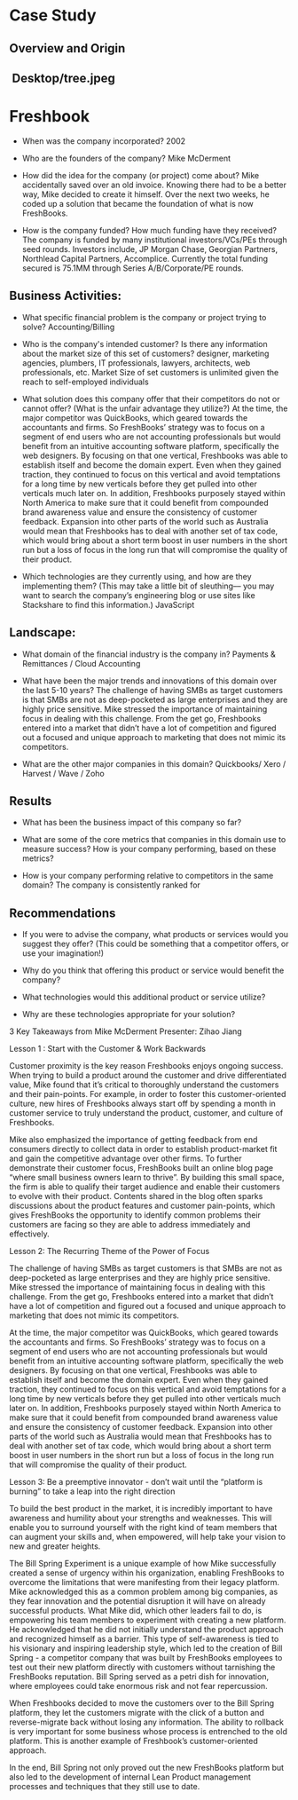 # <H1> Case Study

## <H2> Overview and Origin

## <img> Desktop/tree.jpeg

# Freshbook

 - When was the company incorporated? 2002

 - Who are the founders of the company? Mike McDerment

 - How did the idea for the company (or project) come about? Mike accidentally saved over an old invoice. Knowing there had to be a better way, Mike decided to create it himself. Over the next two weeks, he coded up a solution that became the foundation of what is now FreshBooks.

 -  How is the company funded? How much funding have they received? The company is funded by many institutional investors/VCs/PEs through seed rounds. Investors include, JP Morgan Chase, Georgian Partners, Northlead Capital Partners, Accomplice. Currently the total funding secured is 75.1MM through Series A/B/Corporate/PE rounds.


## <H2> Business Activities:

- What specific financial problem is the company or project trying to solve? Accounting/Billing

-  Who is the company's intended customer?  Is there any information about the market size of this set of customers? designer, marketing agencies, plumbers, IT professionals, lawyers, architects,  web professionals, etc.  Market Size of set customers is unlimited given the reach to self-employed individuals

-  What solution does this company offer that their competitors do not or cannot offer? (What is the unfair advantage they utilize?) At the time, the major competitor was QuickBooks, which geared towards the accountants and firms. So FreshBooks’ strategy was to focus on a segment of end users who are not accounting professionals but would benefit from an intuitive accounting software platform, specifically the web designers. By focusing on that one vertical, Freshbooks was able to establish itself and become the domain expert. Even when they gained traction, they continued to focus on this vertical and avoid temptations for a long time by new verticals before they get pulled into other verticals much later on. In addition, Freshbooks purposely stayed within North America to make sure that it could benefit from compounded brand awareness value and ensure the consistency of customer feedback. Expansion into other parts of the world such as Australia would mean that Freshbooks has to deal with another set of tax code, which would bring about a short term boost in user numbers in the short run but a loss of focus in the long run that will compromise the quality of their product. 


- Which technologies are they currently using, and how are they implementing them? (This may take a little bit of sleuthing–– you may want to search the company’s engineering blog or use sites like Stackshare to find this information.) JavaScript


## <H2> Landscape:

- What domain of the financial industry is the company in? Payments & Remittances / Cloud Accounting

- What have been the major trends and innovations of this domain over the last 5-10 years? The challenge of having SMBs as target customers is that SMBs are not as deep-pocketed as large enterprises and they are highly price sensitive. Mike stressed the importance of maintaining focus in dealing with this challenge. From the get go, Freshbooks entered into a market that didn’t have a lot of competition and figured out a focused and unique approach to marketing that does not mimic its competitors. 


- What are the other major companies in this domain? Quickbooks/ Xero / Harvest / Wave / Zoho

## <H2> Results

-  What has been the business impact of this company so far? 

- What are some of the core metrics that companies in this domain use to measure success? How is your company performing, based on these metrics?

-  How is your company performing relative to competitors in the same domain? The company is consistently ranked for 

## <H2> Recommendations

-  If you were to advise the company, what products or services would you suggest they offer? (This could be something that a competitor offers, or use your imagination!)

-  Why do you think that offering this product or service would benefit the company?

-  What technologies would this additional product or service utilize?

-  Why are these technologies appropriate for your solution?

3 Key Takeaways from Mike McDerment
Presenter: Zihao Jiang

Lesson 1 : Start with the Customer & Work Backwards

Customer proximity is the key reason Freshbooks enjoys ongoing success. When trying to build a product around the customer and drive differentiated value, Mike found that it’s critical to thoroughly understand the customers and their pain-points. For example, in order to foster this customer-oriented culture, new hires of Freshbooks always start off by spending a month in customer service to truly understand the product, customer, and culture of Freshbooks. 

Mike also emphasized the importance of getting feedback from end consumers directly to collect data in order to establish product-market fit and gain the competitive advantage over other firms. To further demonstrate their customer focus, FreshBooks built an online blog page “where small business owners learn to thrive”. By building this small space, the firm is able to qualify their target audience and enable their customers to evolve with their product. Contents shared in the blog often sparks discussions about the product features and customer pain-points, which gives FreshBooks the opportunity to identify common problems their customers are facing so they are able to address immediately and effectively. 

Lesson 2: The Recurring Theme of the Power of Focus 

The challenge of having SMBs as target customers is that SMBs are not as deep-pocketed as large enterprises and they are highly price sensitive. Mike stressed the importance of maintaining focus in dealing with this challenge. From the get go, Freshbooks entered into a market that didn’t have a lot of competition and figured out a focused and unique approach to marketing that does not mimic its competitors. 

At the time, the major competitor was QuickBooks, which geared towards the accountants and firms. So FreshBooks’ strategy was to focus on a segment of end users who are not accounting professionals but would benefit from an intuitive accounting software platform, specifically the web designers. By focusing on that one vertical, Freshbooks was able to establish itself and become the domain expert. Even when they gained traction, they continued to focus on this vertical and avoid temptations for a long time by new verticals before they get pulled into other verticals much later on. In addition, Freshbooks purposely stayed within North America to make sure that it could benefit from compounded brand awareness value and ensure the consistency of customer feedback. Expansion into other parts of the world such as Australia would mean that Freshbooks has to deal with another set of tax code, which would bring about a short term boost in user numbers in the short run but a loss of focus in the long run that will compromise the quality of their product. 

Lesson 3: Be a preemptive innovator - don’t wait until the “platform is burning” to take a leap into the right direction 

To build the best product in the market, it is incredibly important to have awareness and humility about your strengths and weaknesses. This will enable you to surround yourself with the right kind of team members that can augment your skills and, when empowered, will help take your vision to new and greater heights.

The Bill Spring Experiment is a unique example of how Mike successfully created a sense of urgency within his organization, enabling FreshBooks to overcome the limitations that were manifesting from their legacy platform. Mike acknowledged this as a common problem among big companies, as they fear innovation and the potential disruption it will have on already successful products. What Mike did, which other leaders fail to do, is empowering his team members to experiment with creating a new platform. He acknowledged that he did not initially understand the product approach and recognized himself as a barrier. This type of self-awareness is tied to his visionary and inspiring leadership style, which led to the creation of Bill Spring - a competitor company that was built by FreshBooks employees to test out their new platform directly with customers without tarnishing the FreshBooks reputation. Bill Spring served as a petri dish for innovation, where employees could take enormous risk and not fear repercussion. 

When Freshbooks decided to move the customers over to the Bill Spring platform, they let the customers migrate with the click of a button and reverse-migrate back without losing any information. The ability to rollback is very important for some business whose process is entrenched to the old platform. This is another example of Freshbook’s customer-oriented approach.

In the end, Bill Spring not only proved out the new FreshBooks platform but also led to the development of internal Lean Product management processes and techniques that they still use to date.
